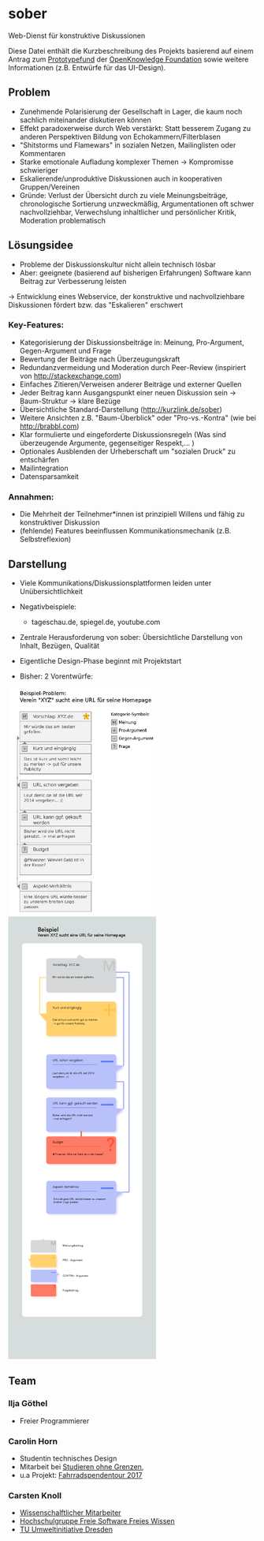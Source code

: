 # sober
Web-Dienst für konstruktive Diskussionen
 
Diese Datei enthält die Kurzbeschreibung des Projekts basierend auf einem Antrag zum [Prototypefund](https://prototypefund.de)
der [OpenKnowledge Foundation](https://okfn.de/) sowie weitere Informationen (z.B. Entwürfe für das UI-Design).

## Problem
- Zunehmende Polarisierung der Gesellschaft in Lager, die kaum noch sachlich miteinander diskutieren können
- Effekt paradoxerweise durch Web  verstärkt: Statt besserem Zugang zu anderen Perspektiven Bildung von Echokammern/Filterblasen
- "Shitstorms und Flamewars" in sozialen Netzen, Mailinglisten oder Kommentaren
- Starke emotionale Aufladung komplexer Themen → Kompromisse schwieriger
- Eskalierende/unproduktive Diskussionen auch in kooperativen Gruppen/Vereinen
- Gründe: Verlust der Übersicht durch zu viele Meinungsbeiträge, chronologische Sortierung unzweckmäßig, Argumentationen oft schwer nachvollziehbar, Verwechslung inhaltlicher und persönlicher Kritik, Moderation problematisch


## Lösungsidee

- Probleme der Diskussionskultur nicht allein technisch lösbar
- Aber: geeignete (basierend auf bisherigen Erfahrungen) Software kann Beitrag zur Verbesserung leisten

→ Entwicklung eines Webservice, der konstruktive und nachvollziehbare Diskussionen fördert bzw. das "Eskalieren" erschwert

### Key-Features:
- Kategorisierung der Diskussionsbeiträge in: Meinung, Pro-Argument, Gegen-Argument und Frage
- Bewertung der Beiträge nach Überzeugungskraft
- Redundanzvermeidung und Moderation durch Peer-Review (inspiriert von http://stackexchange.com)
- Einfaches Zitieren/Verweisen anderer Beiträge und externer Quellen
- Jeder Beitrag kann Ausgangspunkt einer neuen Diskussion sein → Baum-Struktur → klare Bezüge
- Übersichtliche Standard-Darstellung (http://kurzlink.de/sober)
- Weitere Ansichten z.B. "Baum-Überblick" oder "Pro-vs.-Kontra" (wie bei http://brabbl.com)
- Klar formulierte und eingeforderte Diskussionsregeln (Was sind überzeugende Argumente, gegenseitiger Respekt,... )
- Optionales Ausblenden der Urheberschaft um "sozialen Druck" zu entschärfen
- Mailintegration
- Datensparsamkeit

### Annahmen:
- Die Mehrheit der Teilnehmer*innen ist prinzipiell Willens und fähig zu konstruktiver Diskussion
- (fehlende) Features beeinflussen Kommunikationsmechanik (z.B. Selbstreflexion)

## Darstellung

- Viele Kommunikations/Diskussionsplattformen leiden unter Unübersichtlichkeit
- Negativbeispiele:
  - tageschau.de, spiegel.de, youtube.com
  
- Zentrale Herausforderung von sober: Übersichtliche Darstellung von Inhalt, Bezügen, Qualität
- Eigentliche Design-Phase beginnt mit Projektstart
- Bisher: 2 Vorentwürfe:



[![Beispiel-Entwurf-1](antrag/beispiel-mockup1-preview.png "Beispiel-Entwurf-1")](antrag/Vorschl%C3%A4ge%20Carsten/beispiel-mockup1.pdf)
[![Beispiel-Entwurf-2](antrag/beispiel-mockup2-preview.png "Beispiel-Entwurf-2")](antrag/Vorschl%C3%A4ge%20Caro/Beispiel-Mockup2.pdf)



## Team

### Ilja Göthel
- Freier Programmierer

### Carolin Horn
- Studentin technisches Design
- Mitarbeit bei [Studieren ohne Grenzen](https://www.studieren-ohne-grenzen.org/),
 - u.a Projekt: [Fahrradspendentour 2017](https://spendenradtourdresden.wordpress.com/tour-2017-2/)

### Carsten Knoll
- [Wissenschalftlicher Mitarbeiter](https://tu-dresden.de/ing/elektrotechnik/rst/das-institut/beschaeftigte/carsten-knoll)
- [Hochschulgruppe Freie Software Freies Wissen](https://fsfw-dresden.de)
- [TU Umweltinitiative Dresden](https://tuuwi.de/)
